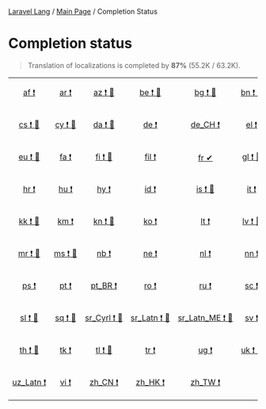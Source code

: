 [Laravel Lang](https://github.com/Laravel-Lang/lang) / [Main Page](index.md) / Completion Status

# Completion status

> Translation of localizations is completed by **87%** (55.2K / 63.2K).

<table width="100%">
<tr><td align="center" width="13%">

[af&nbsp;❗](statuses/af.md)

</td>
<td align="center" width="13%">

[ar&nbsp;❗](statuses/ar.md)

</td>
<td align="center" width="13%">

[az&nbsp;❗&nbsp;🤖](statuses/az.md)

</td>
<td align="center" width="13%">

[be&nbsp;❗&nbsp;🤖](statuses/be.md)

</td>
<td align="center" width="13%">

[bg&nbsp;❗&nbsp;🤖](statuses/bg.md)

</td>
<td align="center" width="13%">

[bn&nbsp;❗&nbsp;🤖](statuses/bn.md)

</td>
<td align="center" width="13%">

[bs&nbsp;❗&nbsp;🤖](statuses/bs.md)

</td>
<td align="center" width="13%">

[ca&nbsp;❗&nbsp;🤖](statuses/ca.md)

</td>
</tr>
<tr><td align="center" width="13%">

[cs&nbsp;❗&nbsp;🤖](statuses/cs.md)

</td>
<td align="center" width="13%">

[cy&nbsp;❗&nbsp;🤖](statuses/cy.md)

</td>
<td align="center" width="13%">

[da&nbsp;❗&nbsp;🤖](statuses/da.md)

</td>
<td align="center" width="13%">

[de&nbsp;❗](statuses/de.md)

</td>
<td align="center" width="13%">

[de_CH&nbsp;❗](statuses/de-ch.md)

</td>
<td align="center" width="13%">

[el&nbsp;❗](statuses/el.md)

</td>
<td align="center" width="13%">

[es&nbsp;✔](statuses/es.md)

</td>
<td align="center" width="13%">

[et&nbsp;❗&nbsp;🤖](statuses/et.md)

</td>
</tr>
<tr><td align="center" width="13%">

[eu&nbsp;❗&nbsp;🤖](statuses/eu.md)

</td>
<td align="center" width="13%">

[fa&nbsp;❗](statuses/fa.md)

</td>
<td align="center" width="13%">

[fi&nbsp;❗&nbsp;🤖](statuses/fi.md)

</td>
<td align="center" width="13%">

[fil&nbsp;❗](statuses/fil.md)

</td>
<td align="center" width="13%">

[fr&nbsp;✔](statuses/fr.md)

</td>
<td align="center" width="13%">

[gl&nbsp;❗&nbsp;🤖](statuses/gl.md)

</td>
<td align="center" width="13%">

[he&nbsp;❗&nbsp;🤖](statuses/he.md)

</td>
<td align="center" width="13%">

[hi&nbsp;❗&nbsp;🤖](statuses/hi.md)

</td>
</tr>
<tr><td align="center" width="13%">

[hr&nbsp;❗](statuses/hr.md)

</td>
<td align="center" width="13%">

[hu&nbsp;❗](statuses/hu.md)

</td>
<td align="center" width="13%">

[hy&nbsp;❗](statuses/hy.md)

</td>
<td align="center" width="13%">

[id&nbsp;❗](statuses/id.md)

</td>
<td align="center" width="13%">

[is&nbsp;❗&nbsp;🤖](statuses/is.md)

</td>
<td align="center" width="13%">

[it&nbsp;❗](statuses/it.md)

</td>
<td align="center" width="13%">

[ja&nbsp;❗&nbsp;🤖](statuses/ja.md)

</td>
<td align="center" width="13%">

[ka&nbsp;❗&nbsp;🤖](statuses/ka.md)

</td>
</tr>
<tr><td align="center" width="13%">

[kk&nbsp;❗&nbsp;🤖](statuses/kk.md)

</td>
<td align="center" width="13%">

[km&nbsp;❗](statuses/km.md)

</td>
<td align="center" width="13%">

[kn&nbsp;❗&nbsp;🤖](statuses/kn.md)

</td>
<td align="center" width="13%">

[ko&nbsp;❗](statuses/ko.md)

</td>
<td align="center" width="13%">

[lt&nbsp;❗](statuses/lt.md)

</td>
<td align="center" width="13%">

[lv&nbsp;❗&nbsp;🤖](statuses/lv.md)

</td>
<td align="center" width="13%">

[mk&nbsp;❗](statuses/mk.md)

</td>
<td align="center" width="13%">

[mn&nbsp;❗&nbsp;🤖](statuses/mn.md)

</td>
</tr>
<tr><td align="center" width="13%">

[mr&nbsp;❗&nbsp;🤖](statuses/mr.md)

</td>
<td align="center" width="13%">

[ms&nbsp;❗&nbsp;🤖](statuses/ms.md)

</td>
<td align="center" width="13%">

[nb&nbsp;❗](statuses/nb.md)

</td>
<td align="center" width="13%">

[ne&nbsp;❗](statuses/ne.md)

</td>
<td align="center" width="13%">

[nl&nbsp;❗](statuses/nl.md)

</td>
<td align="center" width="13%">

[nn&nbsp;❗](statuses/nn.md)

</td>
<td align="center" width="13%">

[oc&nbsp;❗](statuses/oc.md)

</td>
<td align="center" width="13%">

[pl&nbsp;❗](statuses/pl.md)

</td>
</tr>
<tr><td align="center" width="13%">

[ps&nbsp;❗](statuses/ps.md)

</td>
<td align="center" width="13%">

[pt&nbsp;❗](statuses/pt.md)

</td>
<td align="center" width="13%">

[pt_BR&nbsp;❗](statuses/pt-br.md)

</td>
<td align="center" width="13%">

[ro&nbsp;❗](statuses/ro.md)

</td>
<td align="center" width="13%">

[ru&nbsp;❗](statuses/ru.md)

</td>
<td align="center" width="13%">

[sc&nbsp;❗](statuses/sc.md)

</td>
<td align="center" width="13%">

[si&nbsp;❗](statuses/si.md)

</td>
<td align="center" width="13%">

[sk&nbsp;❗&nbsp;🤖](statuses/sk.md)

</td>
</tr>
<tr><td align="center" width="13%">

[sl&nbsp;❗&nbsp;🤖](statuses/sl.md)

</td>
<td align="center" width="13%">

[sq&nbsp;❗&nbsp;🤖](statuses/sq.md)

</td>
<td align="center" width="13%">

[sr_Cyrl&nbsp;❗&nbsp;🤖](statuses/sr-cyrl.md)

</td>
<td align="center" width="13%">

[sr_Latn&nbsp;❗&nbsp;🤖](statuses/sr-latn.md)

</td>
<td align="center" width="13%">

[sr_Latn_ME&nbsp;❗&nbsp;🤖](statuses/sr-latn-me.md)

</td>
<td align="center" width="13%">

[sv&nbsp;❗](statuses/sv.md)

</td>
<td align="center" width="13%">

[sw&nbsp;❗&nbsp;🤖](statuses/sw.md)

</td>
<td align="center" width="13%">

[tg&nbsp;❗&nbsp;🤖](statuses/tg.md)

</td>
</tr>
<tr><td align="center" width="13%">

[th&nbsp;❗&nbsp;🤖](statuses/th.md)

</td>
<td align="center" width="13%">

[tk&nbsp;❗](statuses/tk.md)

</td>
<td align="center" width="13%">

[tl&nbsp;❗&nbsp;🤖](statuses/tl.md)

</td>
<td align="center" width="13%">

[tr&nbsp;❗](statuses/tr.md)

</td>
<td align="center" width="13%">

[ug&nbsp;❗](statuses/ug.md)

</td>
<td align="center" width="13%">

[uk&nbsp;❗&nbsp;🤖](statuses/uk.md)

</td>
<td align="center" width="13%">

[ur&nbsp;❗&nbsp;🤖](statuses/ur.md)

</td>
<td align="center" width="13%">

[uz_Cyrl&nbsp;❗](statuses/uz-cyrl.md)

</td>
</tr>
<tr><td align="center" width="13%">

[uz_Latn&nbsp;❗](statuses/uz-latn.md)

</td>
<td align="center" width="13%">

[vi&nbsp;❗](statuses/vi.md)

</td>
<td align="center" width="13%">

[zh_CN&nbsp;❗](statuses/zh-cn.md)

</td>
<td align="center" width="13%">

[zh_HK&nbsp;❗](statuses/zh-hk.md)

</td>
<td align="center" width="13%">

[zh_TW&nbsp;❗](statuses/zh-tw.md)

</td>
<td align="center" width="13%">

</td>
<td align="center" width="13%">

</td>
<td align="center" width="13%">

</td>
</tr>

</table>

